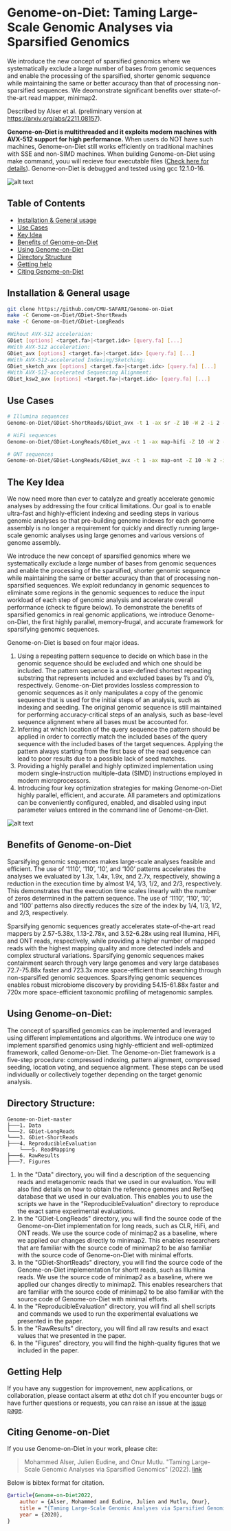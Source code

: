# Genome-on-Diet: Taming Large-Scale Genomic Analyses via Sparsified Genomics 

We introduce the new concept of sparsified genomics where we systematically exclude a large number of bases from genomic sequences and enable the processing of the sparsified, shorter genomic sequence while maintaining the same or better accuracy than that of processing non-sparsified sequences. We deomonstrate significant benefits over sttate-of-the-art read mapper, minimap2.

Described by Alser et al. (preliminary version at https://arxiv.org/abs/2211.08157).

**Genome-on-Diet is multithreaded and it exploits modern machines with AVX-512 support for high performance.** When users do NOT have such machines, Genome-on-Diet still works efficiently on traditional machines with SSE and non-SIMD machines. When building Genome-on-Diet using make command, youu will recieve four executable files ([Check here for details](#install)). Genome-on-Diet is debugged and tested using gcc 12.1.0-16.

![alt text](https://github.com/CMU-SAFARI/Genome-on-Diet/blob/main/RawResults/GDiet-vs-minimap2.png?raw=true)

## Table of Contents
- [Installation & General usage](#install)
- [Use Cases](#usecases)
- [Key Idea](#idea)
- [Benefits of Genome-on-Diet](#results)
- [Using Genome-on-Diet](#usage)
- [Directory Structure](#directory)
- [Getting help](#contact)
- [Citing Genome-on-Diet](#cite)

## <a name="install"></a>Installation & General usage
```sh
git clone https://github.com/CMU-SAFARI/Genome-on-Diet
make -C Genome-on-Diet/GDiet-ShortReads
make -C Genome-on-Diet/GDiet-LongReads

#Wihout AVX-512 acceleraion:                    
GDiet [options] <target.fa>|<target.idx> [query.fa] [...]
#With AVX-512 acceleration:                     
GDiet_avx [options] <target.fa>|<target.idx> [query.fa] [...]
#With AVX-512-accelerated Indexing/Sketching:   
GDiet_sketch_avx [options] <target.fa>|<target.idx> [query.fa] [...]
#With AVX-512-accelerated Sequencing Alignment: 
GDiet_ksw2_avx [options] <target.fa>|<target.idx> [query.fa] [...]
```   
        
        
## <a name="usecases"></a>Use Cases
```sh
# Illumina sequences
Genome-on-Diet/GDiet-ShortReads/GDiet_avx -t 1 -ax sr -Z 10 -W 2 -i 2 -k 21 -w 11 -N 1 -r 0.05,150,200 -n 0.95,0.3 -s 100 --AF_max_loc 2 --secondary=yes -a -o Genome-on-Diet-GRCh38-Illumina_k21w11.sam ../Data/GCA_000001405.15_GRCh38_no_alt_analysis_set.fasta ../Data/D1_S1_L001_R1_001-017.fastq

# HiFi sequences
Genome-on-Diet/GDiet-LongReads/GDiet_avx -t 1 -ax map-hifi -Z 10 -W 2 -i 0.2 -k 19 -w 19 -N 1 -r 1000 --vt_dis=650 --vt_nb_loc=5 --vt_df1=0.0106 --vt_df2=0.2 -s 400 --vt_cov 0.04 --max_min_gap=4000 --vt_f=0.04 --sort=merge --frag=no -F200,1 --secondary=yes -a -o Genome-on-Diet-GRCh38-HiFi_k19w19.sam ../Data/GCA_000001405.15_GRCh38_no_alt_analysis_set.fasta ../Data/m64011_190830_220126.fastq

# ONT sequences
Genome-on-Diet/GDiet-LongReads/GDiet_avx -t 1 -ax map-ont -Z 10 -W 2 -i 0.2 -k 15 -w 10 -N 1 -r 1300 --vt_dis=1000 --vt_nb_loc=3 --vt_df1=0.007 --vt_df2=0.007 --max_min_gap=4000 --vt_f=0.04 -s 35000 --vt_cov 0.3 --sort=merge --frag=no -F200,1 --secondary=yes -a -o Genome-on-Diet-GRCh38-ONT_k15w10.sam ../Data/GCA_000001405.15_GRCh38_no_alt_analysis_set.fasta ../Data/HG002_ONT-UL_GIAB_20200204_1000filtered_2Mreads.fastq
```


##  <a name="idea"></a>The Key Idea 
We now need more than ever to catalyze and greatly accelerate genomic analyses by addressing the four critical limitations. Our goal is to enable ultra-fast and highly-efficient indexing and seeding steps in various genomic analyses so that pre-building genome indexes for each genome assembly is no longer a requirement for quickly and directly running large-scale genomic analyses using large genomes and various versions of genome assembly.

We introduce the new concept of sparsified genomics where we systematically exclude a large number of bases from genomic sequences and enable the processing of the sparsified, shorter genomic sequence while maintaining the same or better accuracy than that of processing non-sparsified sequences. We exploit redundancy in genomic sequences to eliminate some regions in the genomic sequences to reduce the input workload of each step of genomic analysis and accelerate overall performance (check te figure below). To demonstrate the benefits of sparsified genomics in real genomic applications, we introduce Genome-on-Diet, the first highly parallel, memory-frugal, and accurate framework for sparsifying genomic sequences.

Genome-on-Diet is based on four major ideas. 
1. Using a repeating pattern sequence to decide on which base in the genomic sequence should be excluded and which one should be included. The pattern sequence is a user-defined shortest repeating substring that represents included and excluded bases by 1’s and 0’s, respectively. Genome-on-Diet provides lossless compression to genomic sequences as it only manipulates a copy of the genomic sequence that is used for the initial steps of an analysis, such as indexing and seeding. The original genomic sequence is still maintained for performing accuracy-critical steps of an analysis, such as base-level sequence alignment where all bases must be accounted for.
2. Inferring at which location of the query sequence the pattern should be applied in order to correctly match the included bases of the query sequence with the included bases of the target sequences. Applying the pattern always starting from the first base of the read sequence can lead to poor results due to a possible lack of seed matches.
3. Providing a highly parallel and highly optimized implementation using modern single-instruction multiple-data (SIMD) instructions employed in modern microprocessors.
4. Introducing four key optimization strategies for making Genome-on-Diet highly parallel, efficient, and accurate. All parameters and optimizations can be conveniently configured, enabled, and disabled using input parameter values entered in the command line of Genome-on-Diet.


![alt text](https://github.com/CMU-SAFARI/Genome-on-Diet/blob/main/Figures/Genome-on-Diet-main.png?raw=true)


##  <a name="results"></a>Benefits of Genome-on-Diet 
Sparsifying genomic sequences makes large-scale analyses feasible and efficient. The use of ‘1110’, ‘110’, ‘10’, and ‘100’ patterns accelerates the analyses we evaluated by 1.3x, 1.4x, 1.9x, and 2.7x, respectively, showing a reduction in the execution time by almost 1/4, 1/3, 1/2, and 2/3, respectively. This demonstrates that the execution time scales linearly with the number of zeros determined in the pattern sequence. The use of ‘1110’, ‘110’, ‘10’, and ‘100’ patterns also directly reduces the size of the index by 1/4, 1/3, 1/2, and 2/3, respectively.

Sparsifying genomic sequences greatly accelerates state-of-the-art read mappers by 2.57-5.38x, 1.13-2.78x, and 3.52-6.28x using real Illumina, HiFi, and ONT reads, respectively, while providing a higher number of mapped reads with the highest mapping quality and more detected indels and complex structural variations. Sparsifying genomic sequences makes containment search through very large genomes and very large databases 72.7-75.88x faster and 723.3x more space-efficient than searching through non-sparsified genomic sequences. Sparsifying genomic sequences enables robust microbiome discovery by providing 54.15-61.88x faster and 720x more space-efficient taxonomic profiling of metagenomic samples.

##  <a name="usage"></a>Using Genome-on-Diet:
The concept of sparsified genomics can be implemented and leveraged using different implementations and algorithms.
We introduce one way to implement sparsified genomics using highly-efficient and well-optimized framework, called Genome-on-Diet. The Genome-on-Diet framework is a five-step procedure: compressed indexing, pattern alignment, compressed seeding, location voting, and sequence alignment. These steps can be used individually or collectively together depending on the target genomic analysis.

##  <a name="directory"></a>Directory Structure:
```
Genome-on-Diet-master
├───1. Data
└───2. GDiet-LongReads
└───3. GDiet-ShortReads
├───4. ReproducibleEvaluation
    └───5. ReadMapping      
├───6. RawResults
├───7. Figures
```            
1. In the "Data" directory, you will find a description of the sequencing reads and metagenomic reads that we used in our evaluation. You will also find details on how to obtain the reference genomes and RefSeq database that we used in our evaluation. This enables you to use the scripts we have in the "ReproducibleEvaluation" directory to reproduce the exact same experimental evaluations.
2. In the "GDiet-LongReads" directory, you will find the source code of the Genome-on-Diet implementation for long reads, such as CLR, HiFi, and ONT reads. We use the source code of minimap2 as a baseline, where we applied our changes directly to minimap2. This enables researchers that are familiar with the source code of minimap2 to be also familiar with the source code of Genome-on-Diet with minimal efforts.
3. In the "GDiet-ShortReads" directory, you will find the source code of the Genome-on-Diet implementation for shortt reads, such as Illumina reads. We use the source code of minimap2 as a baseline, where we applied our changes directly to minimap2. This enables researchers that are familiar with the source code of minimap2 to be also familiar with the source code of Genome-on-Diet with minimal efforts.
4. In the "ReproducibleEvaluation" directory, you will find all shell scripts and commands we used to run the experimental evaluations we presented in the paper.
6. In the "RawResults" directory, you will find all raw results and exact values that we presented in the paper.
7. In the "Figures" directory, you will find the highh-quality figures that we included in the paper.


##  <a name="contact"></a>Getting Help
If you have any suggestion for improvement, new applications, or collaboration, please contact alserm at ethz dot ch
If you encounter bugs or have further questions or requests, you can raise an issue at the [issue page][issue].

## <a name="cite"></a>Citing Genome-on-Diet

If you use Genome-on-Diet in your work, please cite:

> Mohammed Alser,  Julien Eudine, and Onur Mutlu. 
> "Taming Large-Scale Genomic Analyses via Sparsified Genomics" 
> (2022). [link](https://arxiv.org/abs/2211.08157)

Below is bibtex format for citation.

```bibtex
@article{Genome-on-Diet2022,
    author = {Alser, Mohammed and Eudine, Julien and Mutlu, Onur},
    title = "{Taming Large-Scale Genomic Analyses via Sparsified Genomics}",
    year = {2020},
}
```


[issue]: https://github.com/CMU-SAFARI/Genome-on-Diet/issues

